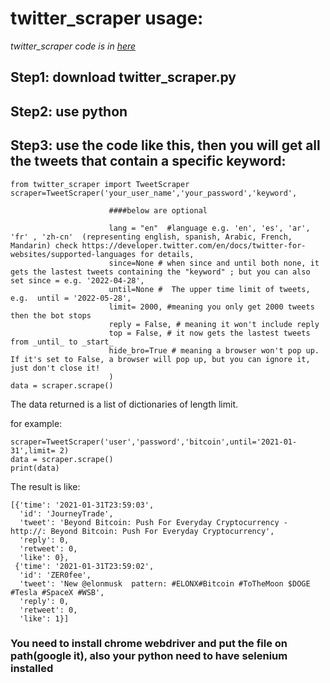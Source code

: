 # twitter_scraper usage:

*twitter_scraper code is in [here](https://github.com/tonytian98/twitter_scraper/blob/main/twitter_scraper.py)*

## Step1: download twitter_scraper.py

## Step2: use python

## Step3: use the code like this, then you will get all the tweets that contain a specific keyword:

```
from twitter_scraper import TweetScraper
scraper=TweetScraper('your_user_name','your_password','keyword',
                      
                      ####below are optional
                      
                      lang = "en"  #language e.g. 'en', 'es', 'ar', 'fr' , 'zh-cn'  (representing english, spanish, Arabic, French, Mandarin) check https://developer.twitter.com/en/docs/twitter-for-websites/supported-languages for details,
                      since=None # when since and until both none, it gets the lastest tweets containing the "keyword" ; but you can also set since = e.g. '2022-04-28',
                      until=None #  The upper time limit of tweets, e.g.  until = '2022-05-28',
                      limit= 2000, #meaning you only get 2000 tweets then the bot stops
                      reply = False, # meaning it won't include reply
                      top = False, # it now gets the lastest tweets from _until_ to _start_
                      hide_bro=True # meaning a browser won't pop up. If it's set to False, a browser will pop up, but you can ignore it, just don't close it!
                      )
data = scraper.scrape()
```
        
The data returned is a list of dictionaries of length limit.

for example:

```
scraper=TweetScraper('user','password','bitcoin',until='2021-01-31',limit= 2)
data = scraper.scrape()
print(data)
```
The result is like:
```
[{'time': '2021-01-31T23:59:03',
  'id': 'JourneyTrade',
  'tweet': 'Beyond Bitcoin: Push For Everyday Cryptocurrency - http://: Beyond Bitcoin: Push For Everyday Cryptocurrency',
  'reply': 0,
  'retweet': 0,
  'like': 0},
 {'time': '2021-01-31T23:59:02',
  'id': 'ZER0fee',
  'tweet': 'New @elonmusk  pattern: #ELONX#Bitcoin #ToTheMoon $DOGE #Tesla #SpaceX #WSB',
  'reply': 0,
  'retweet': 0,
  'like': 1}]
  ```
  
  ### You need to install chrome webdriver and put the file on path(google it), also your python need to have selenium installed 
